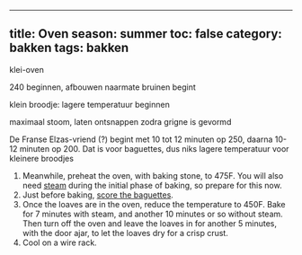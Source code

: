 

---
title: Oven
season: summer
toc: false
category: bakken
tags: bakken
---
klei-oven


240 beginnen, afbouwen naarmate bruinen begint

klein broodje: lagere temperatuur beginnen

maximaal stoom, laten ontsnappen zodra grigne is gevormd

De Franse Elzas-vriend (?) begint met 10 tot 12 minuten op 250, daarna 10-12 minuten op 200. Dat is voor baguettes, dus niks lagere temperatuur voor kleinere broodjes


1.  Meanwhile, preheat the oven, with baking stone, to 475F. You will also need [steam](http://www.wildyeastblog.com/2007/07/02/steam/ "about steam") during the initial phase of baking, so prepare for this now.
2.  Just before baking, [score the baguettes](http://www.wildyeastblog.com/2009/09/29/score-baguettes/).
3.  Once the loaves are in the oven, reduce the temperature to 450F. Bake for 7 minutes with steam, and another 10 minutes or so without steam. Then turn off the oven and leave the loaves in for another 5 minutes, with the door ajar, to let the loaves dry for a crisp crust.
4.  Cool on a wire rack.